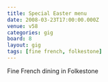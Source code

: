 ```yaml
---
title: Special Easter menu
date: 2008-03-23T17:00:00.000Z
venue: v58
categories: gig
board: 8
layout: gig
tags: [fine french, folkestone]
---
```

Fine French dining in Folkestone